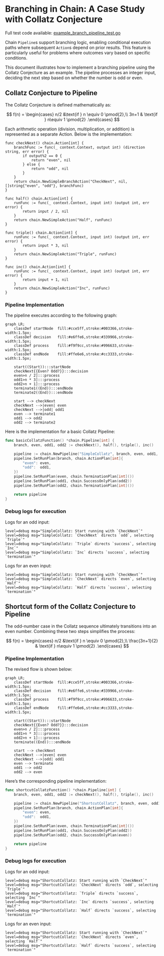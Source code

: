 # Branching in Chain: A Case Study with Collatz Conjecture

Full test code available: [example_branch_pipeline_test.go](example_branch_pipeline_test.go)

Chain `Pipeline`s support branching logic, enabling conditional execution paths where subsequent `Action`s depend on prior results. This feature is particularly useful for problems where outcomes vary based on specific conditions.

This document illustrates how to implement a branching pipeline using the Collatz Conjecture as an example. The pipeline processes an integer input, deciding the next step based on whether the number is odd or even.

## Collatz Conjecture to Pipeline

The Collatz Conjecture is defined mathematically as:

$$
f(n) = \begin{cases} n/2 &\text{if } n \equiv 0 \pmod{2},\\
3n+1 & \text{if } n\equiv 1 \pmod{2} .\end{cases}
$$

Each arithmetic operation (division, multiplication, or addition) is represented as a separate Action. Below is the implementation:

```golang
func checkNext() chain.Action[int] {
    branchFunc := func(_ context.Context, output int) (direction string, err error) {
        if output%2 == 0 {
            return "even", nil
        } else {
            return "odd", nil
        }
    }
    return chain.NewSimpleBranchAction("CheckNext", nil, []string{"even", "odd"}, branchFunc)
}

func half() chain.Action[int] {
    runFunc := func(_ context.Context, input int) (output int, err error) {
        return input / 2, nil
    }
    return chain.NewSimpleAction("Half", runFunc)
}

func triple() chain.Action[int] {
    runFunc := func(_ context.Context, input int) (output int, err error) {
        return input * 3, nil
    }
    return chain.NewSimpleAction("Triple", runFunc)
}

func inc() chain.Action[int] {
    runFunc := func(_ context.Context, input int) (output int, err error) {
        return input + 1, nil
    }
    return chain.NewSimpleAction("Inc", runFunc)
}

```

### Pipeline Implementation

The pipeline executes according to the following graph:

```mermaid
graph LR;
    classDef startNode  fill:#cce5ff,stroke:#003366,stroke-width:1.5px;
    classDef decision   fill:#e6ffe6,stroke:#339966,stroke-width:1.5px;
    classDef process    fill:#f9f9cc,stroke:#996633,stroke-width:1.5px;
    classDef endNode    fill:#ffe6e6,stroke:#cc3333,stroke-width:1.5px;

    start((Start)):::startNode
    checkNext{{Even? Odd?}}:::decision
    even>n / 2]:::process
    odd1>n * 3]:::process
    odd2>n + 1]:::process
    terminate1((End)):::endNode
    terminate2((End)):::endNode
    
    start --> checkNext
    checkNext -->|even| even
    checkNext -->|odd| odd1
    even --> terminate1
    odd1 --> odd2
    odd2 --> terminate2
```

Here is the implementation for a basic Collatz Pipeline:

```go
func basicCollatzFunction() *chain.Pipeline[int] {
    branch, even, odd1, odd2 := checkNext(), half(), triple(), inc()

    pipeline := chain.NewPipeline("SimpleCollatz", branch, even, odd1, odd2)
    pipeline.SetRunPlan(branch, chain.ActionPlan[int]{
        "even": even,
        "odd":  odd1,
    })
    pipeline.SetRunPlan(even, chain.TerminationPlan[int]())
    pipeline.SetRunPlan(odd1, chain.SuccessOnlyPlan(odd2))
    pipeline.SetRunPlan(odd2, chain.TerminationPlan[int]())

    return pipeline
}
```

### Debug logs for execution

Logs for an odd input:

```text
level=debug msg="SimpleCollatz: Start running with `CheckNext`"
level=debug msg="SimpleCollatz: `CheckNext` directs `odd`, selecting `Triple`"
level=debug msg="SimpleCollatz: `Triple` directs `success`, selecting `Inc`"
level=debug msg="SimpleCollatz: `Inc` directs `success`, selecting `termination`"
```

Logs for an even input:

```text
level=debug msg="SimpleCollatz: Start running with `CheckNext`"
level=debug msg="SimpleCollatz: `CheckNext` directs `even`, selecting `Half`"
level=debug msg="SimpleCollatz: `Half` directs `success`, selecting `termination`"
```

## Shortcut form of the Collatz Conjecture to Pipeline

The odd-number case in the Collatz sequence ultimately transitions into an even number. Combining these two steps simplifies the process:

$$
f(n) = \begin{cases} n/2 &\text{if } n \equiv 0 \pmod{2},\\
\frac{3n+1}{2} & \text{if } n\equiv 1 \pmod{2} .\end{cases}
$$

### Pipeline Implementation

The revised flow is shown below:

```mermaid
graph LR;
    classDef startNode  fill:#cce5ff,stroke:#003366,stroke-width:1.5px;
    classDef decision   fill:#e6ffe6,stroke:#339966,stroke-width:1.5px;
    classDef process    fill:#f9f9cc,stroke:#996633,stroke-width:1.5px;
    classDef endNode    fill:#ffe6e6,stroke:#cc3333,stroke-width:1.5px;

    start((Start)):::startNode
    checkNext{{Even? Odd?}}:::decision
    even>n / 2]:::process
    odd1>n * 3]:::process
    odd2>n + 1]:::process
    terminate((End)):::endNode

    start --> checkNext
    checkNext -->|even| even
    checkNext -->|odd| odd1
    even --> terminate
    odd1 --> odd2
    odd2 --> even
```

Here’s the corresponding pipeline implementation:

```go
func shortcutCollatzFunction() *chain.Pipeline[int] {
    branch, even, odd1, odd2 := checkNext(), half(), triple(), inc()

    pipeline := chain.NewPipeline("ShortcutCollatz", branch, even, odd1, odd2)
    pipeline.SetRunPlan(branch, chain.ActionPlan[int]{
        "even": even,
        "odd":  odd1,
    })
    pipeline.SetRunPlan(even, chain.TerminationPlan[int]())
    pipeline.SetRunPlan(odd1, chain.SuccessOnlyPlan(odd2))
    pipeline.SetRunPlan(odd2, chain.SuccessOnlyPlan(even))

    return pipeline
}
```

### Debug logs for execution

Logs for an odd input:

```text
level=debug msg="ShortcutCollatz: Start running with `CheckNext`"
level=debug msg="ShortcutCollatz: `CheckNext` directs `odd`, selecting `Triple`"
level=debug msg="ShortcutCollatz: `Triple` directs `success`, selecting `Inc`"
level=debug msg="ShortcutCollatz: `Inc` directs `success`, selecting `Half`"
level=debug msg="ShortcutCollatz: `Half` directs `success`, selecting `termination`"
```

Logs for an even input:

```text
level=debug msg="ShortcutCollatz: Start running with `CheckNext`"
level=debug msg="ShortcutCollatz: `CheckNext` directs `even`, selecting `Half`"
level=debug msg="ShortcutCollatz: `Half` directs `success`, selecting `termination`"
```

